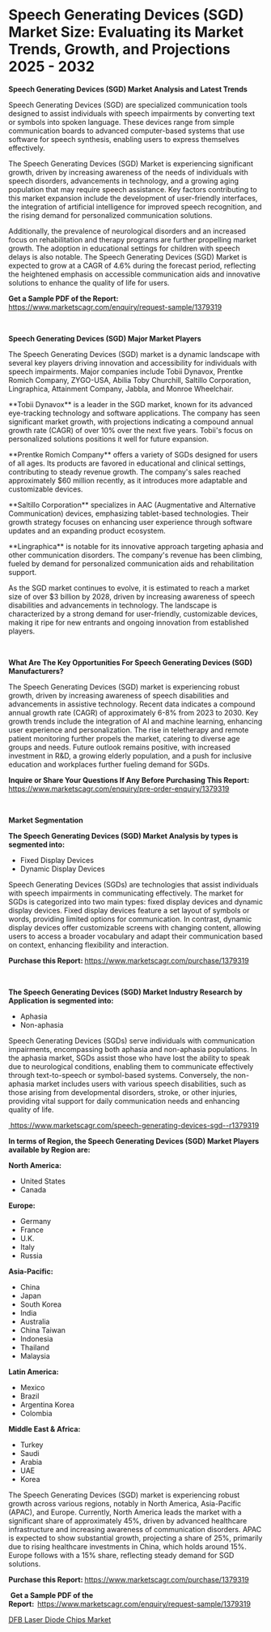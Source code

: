 <p><h1>Speech Generating Devices (SGD) Market Size: Evaluating its Market Trends, Growth, and Projections 2025 - 2032</h1></p><p><strong>Speech Generating Devices (SGD) Market Analysis and Latest Trends</strong></p>
<p><p>Speech Generating Devices (SGD) are specialized communication tools designed to assist individuals with speech impairments by converting text or symbols into spoken language. These devices range from simple communication boards to advanced computer-based systems that use software for speech synthesis, enabling users to express themselves effectively.</p><p>The Speech Generating Devices (SGD) Market is experiencing significant growth, driven by increasing awareness of the needs of individuals with speech disorders, advancements in technology, and a growing aging population that may require speech assistance. Key factors contributing to this market expansion include the development of user-friendly interfaces, the integration of artificial intelligence for improved speech recognition, and the rising demand for personalized communication solutions.</p><p>Additionally, the prevalence of neurological disorders and an increased focus on rehabilitation and therapy programs are further propelling market growth. The adoption in educational settings for children with speech delays is also notable. The Speech Generating Devices (SGD) Market is expected to grow at a CAGR of 4.6% during the forecast period, reflecting the heightened emphasis on accessible communication aids and innovative solutions to enhance the quality of life for users.</p></p>
<p><strong>Get a Sample PDF of the Report:&nbsp;</strong> <a href="https://www.marketscagr.com/enquiry/request-sample/1379319?utm_campaign=1950&utm_medium=2&utm_source=Github&utm_content=ia&utm_term=06042025&utm_id=speech-generating-devices-sgd">https://www.marketscagr.com/enquiry/request-sample/1379319</a></p>
<p>&nbsp;</p>
<p><strong>Speech Generating Devices (SGD) Major Market Players</strong></p>
<p><p>The Speech Generating Devices (SGD) market is a dynamic landscape with several key players driving innovation and accessibility for individuals with speech impairments. Major companies include Tobii Dynavox, Prentke Romich Company, ZYGO-USA, Abilia Toby Churchill, Saltillo Corporation, Lingraphica, Attainment Company, Jabbla, and Monroe Wheelchair.</p><p>**Tobii Dynavox** is a leader in the SGD market, known for its advanced eye-tracking technology and software applications. The company has seen significant market growth, with projections indicating a compound annual growth rate (CAGR) of over 10% over the next five years. Tobii's focus on personalized solutions positions it well for future expansion.</p><p>**Prentke Romich Company** offers a variety of SGDs designed for users of all ages. Its products are favored in educational and clinical settings, contributing to steady revenue growth. The company's sales reached approximately $60 million recently, as it introduces more adaptable and customizable devices.</p><p>**Saltillo Corporation** specializes in AAC (Augmentative and Alternative Communication) devices, emphasizing tablet-based technologies. Their growth strategy focuses on enhancing user experience through software updates and an expanding product ecosystem.</p><p>**Lingraphica** is notable for its innovative approach targeting aphasia and other communication disorders. The company's revenue has been climbing, fueled by demand for personalized communication aids and rehabilitation support.</p><p>As the SGD market continues to evolve, it is estimated to reach a market size of over $3 billion by 2028, driven by increasing awareness of speech disabilities and advancements in technology. The landscape is characterized by a strong demand for user-friendly, customizable devices, making it ripe for new entrants and ongoing innovation from established players.</p></p>
<p>&nbsp;</p>
<p><strong>What Are The Key Opportunities For Speech Generating Devices (SGD) Manufacturers?</strong></p>
<p><p>The Speech Generating Devices (SGD) market is experiencing robust growth, driven by increasing awareness of speech disabilities and advancements in assistive technology. Recent data indicates a compound annual growth rate (CAGR) of approximately 6-8% from 2023 to 2030. Key growth trends include the integration of AI and machine learning, enhancing user experience and personalization. The rise in teletherapy and remote patient monitoring further propels the market, catering to diverse age groups and needs. Future outlook remains positive, with increased investment in R&D, a growing elderly population, and a push for inclusive education and workplaces further fueling demand for SGDs.</p></p>
<p><strong>Inquire or Share Your Questions If Any Before Purchasing This Report:</strong> <a href="https://www.marketscagr.com/enquiry/pre-order-enquiry/1379319?utm_campaign=1950&utm_medium=2&utm_source=Github&utm_content=ia&utm_term=06042025&utm_id=speech-generating-devices-sgd">https://www.marketscagr.com/enquiry/pre-order-enquiry/1379319</a></p>
<p>&nbsp;</p>
<p><strong>Market Segmentation</strong></p>
<p><strong>The Speech Generating Devices (SGD) Market Analysis by types is segmented into:</strong></p>
<p><ul><li>Fixed Display Devices</li><li>Dynamic Display Devices</li></ul></p>
<p><p>Speech Generating Devices (SGDs) are technologies that assist individuals with speech impairments in communicating effectively. The market for SGDs is categorized into two main types: fixed display devices and dynamic display devices. Fixed display devices feature a set layout of symbols or words, providing limited options for communication. In contrast, dynamic display devices offer customizable screens with changing content, allowing users to access a broader vocabulary and adapt their communication based on context, enhancing flexibility and interaction.</p></p>
<p><strong>Purchase this Report:&nbsp;</strong><a href="https://www.marketscagr.com/purchase/1379319?utm_campaign=1950&utm_medium=2&utm_source=Github&utm_content=ia&utm_term=06042025&utm_id=speech-generating-devices-sgd">https://www.marketscagr.com/purchase/1379319</a></p>
<p>&nbsp;</p>
<p><strong>The Speech Generating Devices (SGD) Market Industry Research by Application is segmented into:</strong></p>
<p><ul><li>Aphasia</li><li>Non-aphasia</li></ul></p>
<p><p>Speech Generating Devices (SGDs) serve individuals with communication impairments, encompassing both aphasia and non-aphasia populations. In the aphasia market, SGDs assist those who have lost the ability to speak due to neurological conditions, enabling them to communicate effectively through text-to-speech or symbol-based systems. Conversely, the non-aphasia market includes users with various speech disabilities, such as those arising from developmental disorders, stroke, or other injuries, providing vital support for daily communication needs and enhancing quality of life.</p></p>
<p><a href="https://www.marketscagr.com/speech-generating-devices-sgd--r1379319?utm_campaign=1950&utm_medium=2&utm_source=Github&utm_content=ia&utm_term=06042025&utm_id=speech-generating-devices-sgd">&nbsp;https://www.marketscagr.com/speech-generating-devices-sgd--r1379319</a></p>
<p><strong>In terms of Region, the Speech Generating Devices (SGD) Market Players available by Region are:</strong></p>
<p>
    <p> <strong> North America: </strong>
        <ul>
            <li>United States</li>
            <li>Canada</li>
        </ul>
        </p> 
    <p> <strong> Europe: </strong>
        <ul>
            <li>Germany</li>
            <li>France</li>
            <li>U.K.</li>
            <li>Italy</li>
            <li>Russia</li>
        </ul>
        </p> 
    <p> <strong> Asia-Pacific: </strong>
        <ul>
            <li>China</li>
            <li>Japan</li>
            <li>South Korea</li>
            <li>India</li>
            <li>Australia</li>
            <li>China Taiwan</li>
            <li>Indonesia</li>
            <li>Thailand</li>
            <li>Malaysia</li>
        </ul>
        </p> 
    <p> <strong> Latin America: </strong>
        <ul>
            <li>Mexico</li>
            <li>Brazil</li>
            <li>Argentina Korea</li>
            <li>Colombia</li>
        </ul>
        </p> 
    <p> <strong> Middle East & Africa: </strong>
        <ul>
            <li>Turkey</li>
            <li>Saudi</li>
            <li>Arabia</li>
            <li>UAE</li>
            <li>Korea</li>
        </ul>
    </p>
    </p>
<p><p>The Speech Generating Devices (SGD) market is experiencing robust growth across various regions, notably in North America, Asia-Pacific (APAC), and Europe. Currently, North America leads the market with a significant share of approximately 45%, driven by advanced healthcare infrastructure and increasing awareness of communication disorders. APAC is expected to show substantial growth, projecting a share of 25%, primarily due to rising healthcare investments in China, which holds around 15%. Europe follows with a 15% share, reflecting steady demand for SGD solutions.</p></p>
<p><strong>Purchase this Report: </strong><a href="https://www.marketscagr.com/purchase/1379319?utm_campaign=1950&utm_medium=2&utm_source=Github&utm_content=ia&utm_term=06042025&utm_id=speech-generating-devices-sgd">https://www.marketscagr.com/purchase/1379319</a></p>
<p>&nbsp;<strong>Get a Sample PDF of the Report:&nbsp;&nbsp;</strong><a href="https://www.marketscagr.com/enquiry/request-sample/1379319?utm_campaign=1950&utm_medium=2&utm_source=Github&utm_content=ia&utm_term=06042025&utm_id=speech-generating-devices-sgd">https://www.marketscagr.com/enquiry/request-sample/1379319</a></p>
<p><strong></strong></p>
<p><p><a href="https://github.com/OlenFleming68/Market-Research-Report-List-1/blob/main/dfb-laser-diode-chips-market.md?utm_campaign=1950&utm_medium=2&utm_source=Github&utm_content=ia&utm_term=06042025&utm_id=speech-generating-devices-sgd">DFB Laser Diode Chips Market</a></p></p>